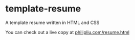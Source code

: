 # template-resume
A template resume written in HTML and CSS

You can check out a live copy at [philipliu.com/resume.html](http://www.philipliu.com/resume.html)
